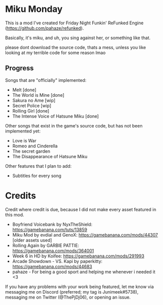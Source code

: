 # Miku Monday
This is a mod I've created for Friday Night Funkin' ReFunked Engine (https://github.com/pahaze/refunked).

Basically, it's miku, and uh, you sing against her, or something like that.

please dont download the source code, thats a mess, unless you like looking at my terrible code for some reason lmao

## Progress
Songs that are "officially" implemented:
- Melt [done]
- The World is Mine [done]
- Sakura no Ame [wip]
- Secret Police [wip]
- Rolling Girl [done]
- The Intense Voice of Hatsune Miku [done]

Other songs that exist in the game's source code, but has not been implemented yet:
- Love is War
- Romeo and Cinderella
- The secret garden
- The Disappearance of Hatsune Miku

Other features that I plan to add:
- Subtitles for every song

# Credits
Credit where credit is due, because I did not make every asset featured in this mod.

- Boyfriend Voicebank by NyxTheShield: https://gamebanana.com/tuts/13859
- Miku Mod by evdial and GenoX: https://gamebanana.com/mods/44307 [older assets used]
- Rolling Again by GARBIE PATTIE: https://gamebanana.com/mods/364001
- Week 6 in HD by Koifee: https://gamebanana.com/mods/291993
- Arcade Showdown - VS. Kapi by paperkitty: https://gamebanana.com/mods/44683
- pahaze - For being a good sport and helping me whenever i needed it <3

If you have any problems with your work being featured, let me know via messaging me on Discord (preferred; my tag is Junimeek#5738), messaging me on Twitter (@ThePjDj06), or opening an issue.